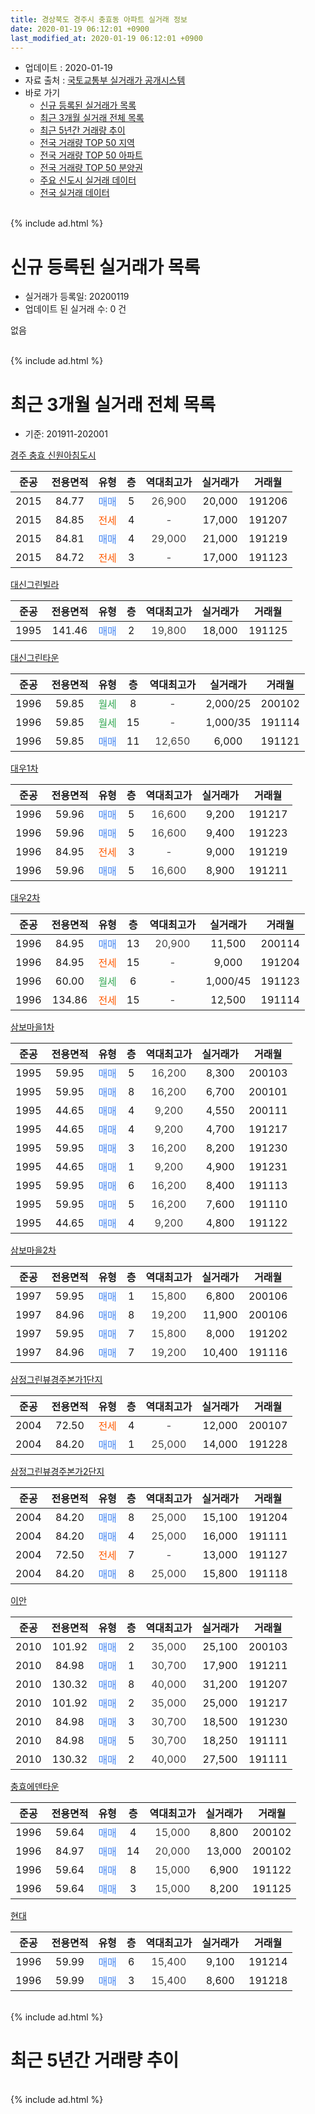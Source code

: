 ```yaml
---
title: 경상북도 경주시 충효동 아파트 실거래 정보
date: 2020-01-19 06:12:01 +0900
last_modified_at: 2020-01-19 06:12:01 +0900
---
```


* 업데이트 : 2020-01-19
* 자료 출처 : [국토교통부 실거래가 공개시스템](http://rt.molit.go.kr)
* 바로 가기
    * [신규 등록된 실거래가 목록](#신규-등록된-실거래가-목록)
    * [최근 3개월 실거래 전체 목록](#최근-3개월-실거래-전체-목록)
    * [최근 5년간 거래량 추이](#최근-5년간-거래량-추이)
    * [전국 거래량 TOP 50 지역](https://apt-info.github.io/apt-trade-info/최근-3개월-전국에서-가장-거래가-많이-발생한-지역)
    * [전국 거래량 TOP 50 아파트](https://apt-info.github.io/apt-trade-info/최근-3개월-전국에서-가장-거래가-많이-발생한-아파트)
    * [전국 거래량 TOP 50 분양권](https://apt-info.github.io/apt-trade-info/최근-3개월-전국에서-가장-거래가-많이-발생한-분양권)
    * [주요 신도시 실거래 데이터](https://apt-info.github.io/apt-trade-info/주요-신도시)
    * [전국 실거래 데이터](https://apt-info.github.io/apt-trade-info/전국)
<br>
{% include ad.html %}
<br>

# 신규 등록된 실거래가 목록
* 실거래가 등록일: 20200119
* 업데이트 된 실거래 수: 0 건

없음

<br>
{% include ad.html %}
<br>

# 최근 3개월 실거래 전체 목록
* 기준: 201911-202001


[경주 충효 신원아침도시](https://search.naver.com/search.naver?query=%EA%B2%BD%EC%83%81%EB%B6%81%EB%8F%84+%EA%B2%BD%EC%A3%BC%EC%8B%9C+%EC%B6%A9%ED%9A%A8%EB%8F%99+%EA%B2%BD%EC%A3%BC+%EC%B6%A9%ED%9A%A8+%EC%8B%A0%EC%9B%90%EC%95%84%EC%B9%A8%EB%8F%84%EC%8B%9C)

|준공|전용면적|유형|층|역대최고가|실거래가|거래월|
|:---:|:---:|:---:|:---:|:---:|:---:|:---:|
|2015|84.77|<span style="color:#4285f3">매매</span>|5|<span style="color:#444444">26,900</span>|20,000|191206|
|2015|84.85|<span style="color:#ff5a00">전세</span>|4|<span style="color:#444444">-</span>|17,000|191207|
|2015|84.81|<span style="color:#4285f3">매매</span>|4|<span style="color:#444444">29,000</span>|21,000|191219|
|2015|84.72|<span style="color:#ff5a00">전세</span>|3|<span style="color:#444444">-</span>|17,000|191123|

[대신그린빌라](https://search.naver.com/search.naver?query=%EA%B2%BD%EC%83%81%EB%B6%81%EB%8F%84+%EA%B2%BD%EC%A3%BC%EC%8B%9C+%EC%B6%A9%ED%9A%A8%EB%8F%99+%EB%8C%80%EC%8B%A0%EA%B7%B8%EB%A6%B0%EB%B9%8C%EB%9D%BC)

|준공|전용면적|유형|층|역대최고가|실거래가|거래월|
|:---:|:---:|:---:|:---:|:---:|:---:|:---:|
|1995|141.46|<span style="color:#4285f3">매매</span>|2|<span style="color:#444444">19,800</span>|18,000|191125|

[대신그린타운](https://search.naver.com/search.naver?query=%EA%B2%BD%EC%83%81%EB%B6%81%EB%8F%84+%EA%B2%BD%EC%A3%BC%EC%8B%9C+%EC%B6%A9%ED%9A%A8%EB%8F%99+%EB%8C%80%EC%8B%A0%EA%B7%B8%EB%A6%B0%ED%83%80%EC%9A%B4)

|준공|전용면적|유형|층|역대최고가|실거래가|거래월|
|:---:|:---:|:---:|:---:|:---:|:---:|:---:|
|1996|59.85|<span style="color:#34a853">월세</span>|8|<span style="color:#444444">-</span>|2,000/25|200102|
|1996|59.85|<span style="color:#34a853">월세</span>|15|<span style="color:#444444">-</span>|1,000/35|191114|
|1996|59.85|<span style="color:#4285f3">매매</span>|11|<span style="color:#444444">12,650</span>|6,000|191121|

[대우1차](https://search.naver.com/search.naver?query=%EA%B2%BD%EC%83%81%EB%B6%81%EB%8F%84+%EA%B2%BD%EC%A3%BC%EC%8B%9C+%EC%B6%A9%ED%9A%A8%EB%8F%99+%EB%8C%80%EC%9A%B01%EC%B0%A8)

|준공|전용면적|유형|층|역대최고가|실거래가|거래월|
|:---:|:---:|:---:|:---:|:---:|:---:|:---:|
|1996|59.96|<span style="color:#4285f3">매매</span>|5|<span style="color:#444444">16,600</span>|9,200|191217|
|1996|59.96|<span style="color:#4285f3">매매</span>|5|<span style="color:#444444">16,600</span>|9,400|191223|
|1996|84.95|<span style="color:#ff5a00">전세</span>|3|<span style="color:#444444">-</span>|9,000|191219|
|1996|59.96|<span style="color:#4285f3">매매</span>|5|<span style="color:#444444">16,600</span>|8,900|191211|

[대우2차](https://search.naver.com/search.naver?query=%EA%B2%BD%EC%83%81%EB%B6%81%EB%8F%84+%EA%B2%BD%EC%A3%BC%EC%8B%9C+%EC%B6%A9%ED%9A%A8%EB%8F%99+%EB%8C%80%EC%9A%B02%EC%B0%A8)

|준공|전용면적|유형|층|역대최고가|실거래가|거래월|
|:---:|:---:|:---:|:---:|:---:|:---:|:---:|
|1996|84.95|<span style="color:#4285f3">매매</span>|13|<span style="color:#444444">20,900</span>|11,500|200114|
|1996|84.95|<span style="color:#ff5a00">전세</span>|15|<span style="color:#444444">-</span>|9,000|191204|
|1996|60.00|<span style="color:#34a853">월세</span>|6|<span style="color:#444444">-</span>|1,000/45|191123|
|1996|134.86|<span style="color:#ff5a00">전세</span>|15|<span style="color:#444444">-</span>|12,500|191114|

[삼보마을1차](https://search.naver.com/search.naver?query=%EA%B2%BD%EC%83%81%EB%B6%81%EB%8F%84+%EA%B2%BD%EC%A3%BC%EC%8B%9C+%EC%B6%A9%ED%9A%A8%EB%8F%99+%EC%82%BC%EB%B3%B4%EB%A7%88%EC%9D%841%EC%B0%A8)

|준공|전용면적|유형|층|역대최고가|실거래가|거래월|
|:---:|:---:|:---:|:---:|:---:|:---:|:---:|
|1995|59.95|<span style="color:#4285f3">매매</span>|5|<span style="color:#444444">16,200</span>|8,300|200103|
|1995|59.95|<span style="color:#4285f3">매매</span>|8|<span style="color:#444444">16,200</span>|6,700|200101|
|1995|44.65|<span style="color:#4285f3">매매</span>|4|<span style="color:#444444">9,200</span>|4,550|200111|
|1995|44.65|<span style="color:#4285f3">매매</span>|4|<span style="color:#444444">9,200</span>|4,700|191217|
|1995|59.95|<span style="color:#4285f3">매매</span>|3|<span style="color:#444444">16,200</span>|8,200|191230|
|1995|44.65|<span style="color:#4285f3">매매</span>|1|<span style="color:#444444">9,200</span>|4,900|191231|
|1995|59.95|<span style="color:#4285f3">매매</span>|6|<span style="color:#444444">16,200</span>|8,400|191113|
|1995|59.95|<span style="color:#4285f3">매매</span>|5|<span style="color:#444444">16,200</span>|7,600|191110|
|1995|44.65|<span style="color:#4285f3">매매</span>|4|<span style="color:#444444">9,200</span>|4,800|191122|

[삼보마을2차](https://search.naver.com/search.naver?query=%EA%B2%BD%EC%83%81%EB%B6%81%EB%8F%84+%EA%B2%BD%EC%A3%BC%EC%8B%9C+%EC%B6%A9%ED%9A%A8%EB%8F%99+%EC%82%BC%EB%B3%B4%EB%A7%88%EC%9D%842%EC%B0%A8)

|준공|전용면적|유형|층|역대최고가|실거래가|거래월|
|:---:|:---:|:---:|:---:|:---:|:---:|:---:|
|1997|59.95|<span style="color:#4285f3">매매</span>|1|<span style="color:#444444">15,800</span>|6,800|200106|
|1997|84.96|<span style="color:#4285f3">매매</span>|8|<span style="color:#444444">19,200</span>|11,900|200106|
|1997|59.95|<span style="color:#4285f3">매매</span>|7|<span style="color:#444444">15,800</span>|8,000|191202|
|1997|84.96|<span style="color:#4285f3">매매</span>|7|<span style="color:#444444">19,200</span>|10,400|191116|

[삼정그린뷰경주본가1단지](https://search.naver.com/search.naver?query=%EA%B2%BD%EC%83%81%EB%B6%81%EB%8F%84+%EA%B2%BD%EC%A3%BC%EC%8B%9C+%EC%B6%A9%ED%9A%A8%EB%8F%99+%EC%82%BC%EC%A0%95%EA%B7%B8%EB%A6%B0%EB%B7%B0%EA%B2%BD%EC%A3%BC%EB%B3%B8%EA%B0%801%EB%8B%A8%EC%A7%80)

|준공|전용면적|유형|층|역대최고가|실거래가|거래월|
|:---:|:---:|:---:|:---:|:---:|:---:|:---:|
|2004|72.50|<span style="color:#ff5a00">전세</span>|4|<span style="color:#444444">-</span>|12,000|200107|
|2004|84.20|<span style="color:#4285f3">매매</span>|1|<span style="color:#444444">25,000</span>|14,000|191228|

[삼정그린뷰경주본가2단지](https://search.naver.com/search.naver?query=%EA%B2%BD%EC%83%81%EB%B6%81%EB%8F%84+%EA%B2%BD%EC%A3%BC%EC%8B%9C+%EC%B6%A9%ED%9A%A8%EB%8F%99+%EC%82%BC%EC%A0%95%EA%B7%B8%EB%A6%B0%EB%B7%B0%EA%B2%BD%EC%A3%BC%EB%B3%B8%EA%B0%802%EB%8B%A8%EC%A7%80)

|준공|전용면적|유형|층|역대최고가|실거래가|거래월|
|:---:|:---:|:---:|:---:|:---:|:---:|:---:|
|2004|84.20|<span style="color:#4285f3">매매</span>|8|<span style="color:#444444">25,000</span>|15,100|191204|
|2004|84.20|<span style="color:#4285f3">매매</span>|4|<span style="color:#444444">25,000</span>|16,000|191111|
|2004|72.50|<span style="color:#ff5a00">전세</span>|7|<span style="color:#444444">-</span>|13,000|191127|
|2004|84.20|<span style="color:#4285f3">매매</span>|8|<span style="color:#444444">25,000</span>|15,800|191118|

[이안](https://search.naver.com/search.naver?query=%EA%B2%BD%EC%83%81%EB%B6%81%EB%8F%84+%EA%B2%BD%EC%A3%BC%EC%8B%9C+%EC%B6%A9%ED%9A%A8%EB%8F%99+%EC%9D%B4%EC%95%88)

|준공|전용면적|유형|층|역대최고가|실거래가|거래월|
|:---:|:---:|:---:|:---:|:---:|:---:|:---:|
|2010|101.92|<span style="color:#4285f3">매매</span>|2|<span style="color:#444444">35,000</span>|25,100|200103|
|2010|84.98|<span style="color:#4285f3">매매</span>|1|<span style="color:#444444">30,700</span>|17,900|191211|
|2010|130.32|<span style="color:#4285f3">매매</span>|8|<span style="color:#444444">40,000</span>|31,200|191207|
|2010|101.92|<span style="color:#4285f3">매매</span>|2|<span style="color:#444444">35,000</span>|25,000|191217|
|2010|84.98|<span style="color:#4285f3">매매</span>|3|<span style="color:#444444">30,700</span>|18,500|191230|
|2010|84.98|<span style="color:#4285f3">매매</span>|5|<span style="color:#444444">30,700</span>|18,250|191111|
|2010|130.32|<span style="color:#4285f3">매매</span>|2|<span style="color:#444444">40,000</span>|27,500|191111|


<script async src="//pagead2.googlesyndication.com/pagead/js/adsbygoogle.js"></script>
<!-- 기본 -->
<ins class="adsbygoogle"
     style="display:block"
     data-ad-client="ca-pub-1142216861245946"
     data-ad-slot="4805727019"
     data-ad-format="auto"
     data-full-width-responsive="true"></ins>
<script>
(adsbygoogle = window.adsbygoogle || []).push({});
</script>


[충효에덴타운](https://search.naver.com/search.naver?query=%EA%B2%BD%EC%83%81%EB%B6%81%EB%8F%84+%EA%B2%BD%EC%A3%BC%EC%8B%9C+%EC%B6%A9%ED%9A%A8%EB%8F%99+%EC%B6%A9%ED%9A%A8%EC%97%90%EB%8D%B4%ED%83%80%EC%9A%B4)

|준공|전용면적|유형|층|역대최고가|실거래가|거래월|
|:---:|:---:|:---:|:---:|:---:|:---:|:---:|
|1996|59.64|<span style="color:#4285f3">매매</span>|4|<span style="color:#444444">15,000</span>|8,800|200102|
|1996|84.97|<span style="color:#4285f3">매매</span>|14|<span style="color:#444444">20,000</span>|13,000|200102|
|1996|59.64|<span style="color:#4285f3">매매</span>|8|<span style="color:#444444">15,000</span>|6,900|191122|
|1996|59.64|<span style="color:#4285f3">매매</span>|3|<span style="color:#444444">15,000</span>|8,200|191125|

[현대](https://search.naver.com/search.naver?query=%EA%B2%BD%EC%83%81%EB%B6%81%EB%8F%84+%EA%B2%BD%EC%A3%BC%EC%8B%9C+%EC%B6%A9%ED%9A%A8%EB%8F%99+%ED%98%84%EB%8C%80)

|준공|전용면적|유형|층|역대최고가|실거래가|거래월|
|:---:|:---:|:---:|:---:|:---:|:---:|:---:|
|1996|59.99|<span style="color:#4285f3">매매</span>|6|<span style="color:#444444">15,400</span>|9,100|191214|
|1996|59.99|<span style="color:#4285f3">매매</span>|3|<span style="color:#444444">15,400</span>|8,600|191218|


<br>
{% include ad.html %}
<br>

# 최근 5년간 거래량 추이


<div style="width:100%;">
    <canvas id="deal_progress" height="200"></canvas>
</div>

<script>
new Chart(document.getElementById("deal_progress"), {
    type: 'line',
    data: {
        labels: ['201501','201502','201503','201504','201505','201506','201507','201508','201509','201510','201511','201512','201601','201602','201603','201604','201605','201606','201607','201608','201609','201610','201611','201612','201701','201702','201703','201704','201705','201706','201707','201708','201709','201710','201711','201712','201801','201802','201803','201804','201805','201806','201807','201808','201809','201810','201811','201812','201901','201902','201903','201904','201905','201906','201907','201908','201909','201910','201911','201912','202001'],
        datasets: [{
            label: '매매',
            pointRadius: 1,
            data: [26, 20, 36, 17, 8, 12, 18, 14, 15, 11, 12, 6, 14, 10, 13, 7, 12, 16, 16, 11, 5, 11, 12, 9, 12, 21, 18, 15, 8, 12, 17, 10, 7, 14, 8, 10, 11, 6, 17, 14, 6, 11, 14, 10, 12, 17, 18, 15, 14, 16, 13, 15, 18, 12, 13, 9, 12, 15, 12, 17, 9],
            borderColor: "rgba(255, 201, 14, 1)",
            backgroundColor: "rgba(255, 201, 14, 0.5)",
            fill: false,
            lineTension: 0
        },{
            label: '전월세',
            pointRadius: 1,
            data: [8, 12, 19, 15, 12, 10, 10, 2, 8, 10, 8, 4, 5, 12, 9, 7, 9, 3, 3, 4, 1, 6, 7, 8, 12, 8, 12, 7, 3, 9, 12, 6, 7, 3, 4, 6, 8, 11, 12, 8, 6, 7, 12, 4, 5, 7, 5, 4, 4, 10, 9, 7, 9, 9, 4, 5, 0, 5, 5, 3, 2],
            borderColor: "rgba(0, 141, 185, 1)",
            backgroundColor: "rgba(0, 141, 185, 0.5)",
            fill: false,
            lineTension: 0
        }
        ]
    },
    options: {
        responsive: true,
        title: {
            display: false
        },
        tooltips: {
            mode: 'index',
            intersect: false
        },
        hover: {
            mode: 'nearest',
            intersect: true
        },
        scales: {
            xAxes: [{
                display: true,
                scaleLabel: {
                    display: true,
                    labelString: '년/월'
                }
            }],
            yAxes: [{
                display: true,
                ticks: {
                    suggestedMin: 0,
                },
                scaleLabel: {
                    display: true,
                    labelString: '실거래 수'
                }
            }]
        }
    }
});

</script>


<br>
{% include ad.html %}
<br>


